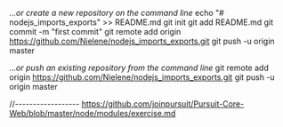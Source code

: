 *…or create a new repository on the command line*
echo "# nodejs_imports_exports" >> README.md
git init
git add README.md
git commit -m "first commit"
git remote add origin https://github.com/Nielene/nodejs_imports_exports.git
git push -u origin master

*…or push an existing repository from the command line*
git remote add origin https://github.com/Nielene/nodejs_imports_exports.git
git push -u origin master

//------------------
https://github.com/joinpursuit/Pursuit-Core-Web/blob/master/node/modules/exercise.md
